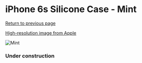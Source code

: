 # iPhone 6s Silicone Case - Mint

[Return to previous page](/iphone_6)

[High-resolution image from Apple](https://store.storeimages.cdn-apple.com/8756/as-images.apple.com/is/MM672?wid=4500&hei=4500&fmt=png)

<div style="width: 384px"><img src="/everyphone/MM672.png" alt="Mint"></div>

### Under construction
